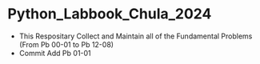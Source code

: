 # Python_Labbook_Chula_2024

- This Respositary Collect and Maintain all of the Fundamental Problems (From Pb 00-01 to Pb 12-08)
- Commit Add Pb 01-01